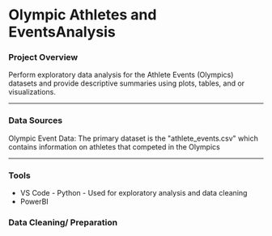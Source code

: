 # Olympic Athletes and EventsAnalysis

### Project Overview

Perform exploratory data analysis for the Athlete Events (Olympics) datasets and provide descriptive summaries using plots, tables, and or visualizations.

---

### Data Sources

Olympic Event Data: The primary dataset is the "athlete_events.csv" which contains information on athletes that competed in the Olympics

---

### Tools

- VS Code - Python - Used for exploratory analysis and data cleaning
- PowerBI

### Data Cleaning/ Preparation
